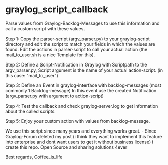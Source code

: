 # graylog_script_callback
Parse values from Graylog-Backlog-Messages to use this information and call a custom script with these values.


Step 1:
Copy the parser-script (argv_parser.py) to your graylog-script directory and edit the script to match your fields in which the values are found.
Edit the actions in parser-script to call your actual action (the mail_to_user.sh is a nice Template for this).

Step 2:
Define a Script-Notification in Graylog with Scriptpath to the argv_parser.py, Script argument is the name of your actual action-script. (in this case: "mail_to_user")

Step 3:
Define an Event in graylog-interface with backlog-messages (most commonly 1 Backlog-message)
In this event use the created Notification (argv_parser.py with argument to action-script)

Step 4:
Test the callback and check graylog-server.log to get information about the called scripts.

Step 5:
Enjoy your custom action with values from backlog-message.



We use this script since many years and everything works great. - Since Graylog-Forum deleted my post (i think they want to implement this feature into enterprise and dont want users to get it without business license) i create this repo.
Open Source and sharing solutions 4ever

Best regards,
Coffee_is_life

